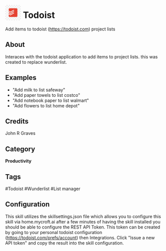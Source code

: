 # <img src="todoist.png" card_color="#40DBB0" width="50" height="50" style="vertical-align:bottom"/> Todoist
Add items to todoist (https://todoist.com) project lists

## About
Interaces with the todoist application to add items to project lists.  this was created to replace wunderlist.

## Examples
* "Add milk to list safeway"
* "Add paper towels to list costco"
* "Add notebook paper to list walmart"
* "Add flowers to list home depot"

## Credits
John R Graves

## Category
**Productivity**

## Tags
#Todoist
#Wunderlist
#List manager

## Configuration
This skill utilizes the skillsettings.json file which allows you to configure this skill via home.mycroft.ai after a few minutes of having the skill installed you should be able to configure the REST API Token.
This token can be created by going to your personal todoist configuration (https://todoist.com/prefs/account) then Integrations.  Click "Issue a new API token" and copy the result into the skill configuration.
